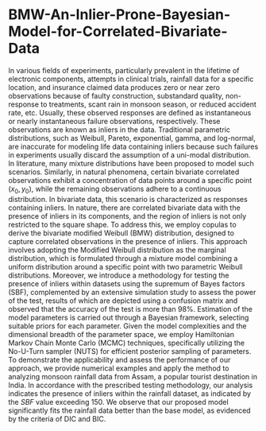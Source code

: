 # BMW-An-Inlier-Prone-Bayesian-Model-for-Correlated-Bivariate-Data
In various fields of experiments, particularly prevalent in the lifetime of electronic components, attempts in clinical trials, rainfall data for a specific location, and insurance claimed data produces zero or near zero observations because of faulty construction, substandard quality, non-response to treatments, scant rain in monsoon season, or reduced accident rate, etc. Usually, these observed responses are defined as instantaneous or nearly instantaneous failure observations, respectively. These observations are known as inliers in the data. Traditional parametric distributions, such as Weibull, Pareto, exponential, gamma, and log-normal, are inaccurate for modeling life data containing inliers because such failures in experiments usually discard the assumption of a uni-modal distribution. In literature, many mixture distributions have been proposed to model such scenarios. Similarly, in natural phenomena, certain bivariate correlated observations exhibit a concentration of data points around a specific point $(x_0, y_0)$, while the remaining observations adhere to a continuous distribution. In bivariate data, this scenario is characterized as responses containing inliers. In nature, there are correlated bivariate data with the presence of inliers in its components, and the region of inliers is not only restricted to the square shape. To address this, we employ copulas to derive the bivariate modified Weibull (BMW) distribution, designed to capture correlated observations in the presence of inliers. This approach involves adopting the Modified Weibull distribution as the marginal distribution, which is formulated through a mixture model combining a uniform distribution around a specific point with two parametric Weibull distributions. Moreover, we introduce a methodology for testing the presence of inliers within datasets using the supremum of Bayes factors (SBF), complemented by an extensive simulation study to assess the power of the test, results of which are depicted using a confusion matrix and observed that the accuracy of the test is more than $98\%$. Estimation of the model parameters is carried out through a Bayesian framework, selecting suitable priors for each parameter. Given the model complexities and the dimensional breadth of the parameter space, we employ Hamiltonian Markov Chain Monte Carlo (MCMC) techniques, specifically utilizing the No-U-Turn sampler (NUTS) for efficient posterior sampling of parameters. To demonstrate the applicability and assess the performance of our approach, we provide numerical examples and apply the method to analyzing monsoon rainfall data from Assam, a popular tourist destination in India. In accordance with the prescribed testing methodology, our analysis indicates the presence of inliers within the rainfall dataset, as indicated by the $SBF$ value exceeding $150$. We observe that our proposed model significantly fits the rainfall data better than the base model,  as evidenced by the criteria of DIC and BIC.
